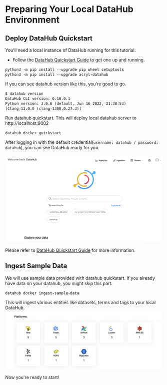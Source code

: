 # Preparing Your Local DataHub Environment

## Deploy DataHub Quickstart 

You'll need a local instance of DataHub running for this tutorial:
- Follow the [DataHub Quickstart Guide](/docs/quickstart.md) to get one up and running.
```shell
python3 -m pip install --upgrade pip wheel setuptools
python3 -m pip install --upgrade acryl-datahub
```
If you can see datahub version like this, you're good to go. 
```shell
$ datahub version
DataHub CLI version: 0.10.0.1
Python version: 3.9.6 (default, Jun 16 2022, 21:38:53)
[Clang 13.0.0 (clang-1300.0.27.3)]
```

Run datahub quickstart. This will deploy local datahub server to http://localhost:9002 
```shell
datahub docker quickstart
```
After logging in with the default credential(`username: datahub / password: datahub`), you can see DataHub ready for you. 

![datahub-main-ui](../../../imgs/apis/tutorials/datahub-main-ui.png)

Please refer to [DataHub Quickstart Guide](/docs/quickstart.md) for more information. 

## Ingest Sample Data
We will use sample data provided with datahub quickstart. 
If you already have data on your datahub, you might skip this part. 

```shell
datahub docker ingest-sample-data 
```
This will ingest various entities like datasets, terms and tags to your local DataHub.
![datahub-main-ui](../../../imgs/apis/tutorials/sample-ingestion.png)

Now you're ready to start!
